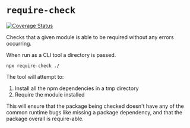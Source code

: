 # `require-check`

[![Coverage Status](https://github.com/reggi/node-require-check/workflows/coverage/badge.svg)](https://reggi.github.io/node-require-check/)

Checks that a given module is able to be required without any errors occurring.

When run as a CLI tool a directory is passed.

`npx require-check ./`

The tool will attempt to:

1. Install all the npm dependencies in a tmp directory
2. Require the module installed

This will ensure that the package being checked doesn't have any of the common
runtime bugs like missing a package dependency, and that the package overall is require-able.